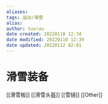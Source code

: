 ```yaml
---
aliases: 
tags: 运动/滑雪
alias: 
author: tusrau
date created: 20220110 12:34
date modified: 20220110 12:39
date updated: 20220112 02:01
---
```


# 滑雪装备

[[滑雪板]]
[[滑雪头盔]]
[[雪镜]]
[[Other]]
